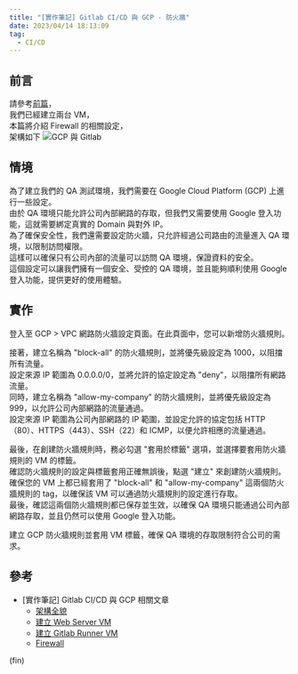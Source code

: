 ```yaml
---
title: "[實作筆記] Gitlab CI/CD 與 GCP - 防火牆"
date: 2023/04/14 18:13:09
tag:
  - CI/CD
---
```


## 前言

請參考[前篇](https://blog.marsen.me/2023/04/13/2023/gitlab_ci_and_gcp_vm/)，  
我們已經建立兩台 VM，  
本篇將介紹 Firewall 的相關設定，  
架構如下
![GCP 與 Gitlab](/images/2023/gitlab-gcp.jpg)

## 情境

為了建立我們的 QA 測試環境，我們需要在 Google Cloud Platform (GCP) 上進行一些設定。  
由於 QA 環境只能允許公司內部網路的存取，但我們又需要使用 Google 登入功能，這就需要綁定真實的 Domain 與對外 IP。  
為了確保安全性，我們還需要設定防火牆，只允許經過公司路由的流量進入 QA 環境，以限制訪問權限。  
這樣可以確保只有公司內部的流量可以訪問 QA 環境，保證資料的安全。  
這個設定可以讓我們擁有一個安全、受控的 QA 環境，並且能夠順利使用 Google 登入功能，提供更好的使用體驗。

## 實作

登入至 GCP > VPC 網路防火牆設定頁面。在此頁面中，您可以新增防火牆規則。

接著，建立名稱為 "block-all" 的防火牆規則，並將優先級設定為 1000，以阻擋所有流量。  
設定來源 IP 範圍為 0.0.0.0/0，並將允許的協定設定為 "deny"，以阻擋所有網路流量。  
同時，建立名稱為 "allow-my-company" 的防火牆規則，並將優先級設定為 999，以允許公司內部網路的流量通過。  
設定來源 IP 範圍為公司內部網路的 IP 範圍，並設定允許的協定包括 HTTP（80）、HTTPS（443）、SSH（22）和 ICMP，以便允許相應的流量通過。  

最後，在創建防火牆規則時，務必勾選 "套用於標籤" 選項，並選擇要套用防火牆規則的 VM 的標籤。  
確認防火牆規則的設定與標籤套用正確無誤後，點選 "建立" 來創建防火牆規則。  
確保您的 VM 上都已經套用了 "block-all" 和 "allow-my-company" 這兩個防火牆規則的 tag，以確保該 VM 可以通過防火牆規則的設定進行存取。  
最後，確認這兩個防火牆規則都已保存並生效，以確保 QA 環境只能通過公司內部網路存取，並且仍然可以使用 Google 登入功能。  

建立 GCP 防火牆規則並套用 VM 標籤，確保 QA 環境的存取限制符合公司的需求。  

## 參考

- [實作筆記] Gitlab CI/CD 與 GCP 相關文章
  - [架構全貌](https://blog.marsen.me/2023/04/13/2023/gitlab_ci_and_gcp_vm/)
  - [建立 Web Server VM](https://blog.marsen.me/2023/04/14/2023/gitlab_ci_and_gcp_vm_create_server/)
  - [建立 Gitlab Runner VM](https://blog.marsen.me/2023/04/14/2023/gitlab_ci_and_gcp_vm_cretae_runner/)
  - [Firewall](https://blog.marsen.me/2023/04/14/2023/gitlab_ci_and_gcp_vm_firewall/)

(fin)
